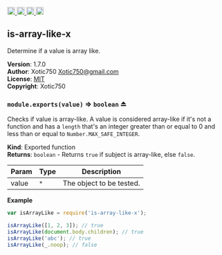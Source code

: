 <a href="https://travis-ci.org/Xotic750/is-array-like-x"
   title="Travis status">
<img
   src="https://travis-ci.org/Xotic750/is-array-like-x.svg?branch=master"
   alt="Travis status" height="18"/>
</a>
<a href="https://david-dm.org/Xotic750/is-array-like-x"
   title="Dependency status">
<img src="https://david-dm.org/Xotic750/is-array-like-x.svg"
   alt="Dependency status" height="18"/>
</a>
<a href="https://david-dm.org/Xotic750/is-array-like-x#info=devDependencies"
   title="devDependency status">
<img src="https://david-dm.org/Xotic750/is-array-like-x/dev-status.svg"
   alt="devDependency status" height="18"/>
</a>
<a href="https://badge.fury.io/js/is-array-like-x" title="npm version">
<img src="https://badge.fury.io/js/is-array-like-x.svg"
   alt="npm version" height="18"/>
</a>
<a name="module_is-array-like-x"></a>

## is-array-like-x
Determine if a value is array like.

**Version**: 1.7.0  
**Author**: Xotic750 <Xotic750@gmail.com>  
**License**: [MIT](&lt;https://opensource.org/licenses/MIT&gt;)  
**Copyright**: Xotic750  
<a name="exp_module_is-array-like-x--module.exports"></a>

### `module.exports(value)` ⇒ <code>boolean</code> ⏏
Checks if value is array-like. A value is considered array-like if it's
not a function and has a `length` that's an integer greater than or
equal to 0 and less than or equal to `Number.MAX_SAFE_INTEGER`.

**Kind**: Exported function  
**Returns**: <code>boolean</code> - Returns `true` if subject is array-like, else `false`.  

| Param | Type | Description |
| --- | --- | --- |
| value | <code>\*</code> | The object to be tested. |

**Example**  
```js
var isArrayLike = require('is-array-like-x');

isArrayLike([1, 2, 3]); // true
isArrayLike(document.body.children); // true
isArrayLike('abc'); // true
isArrayLike(_.noop); // false
```
